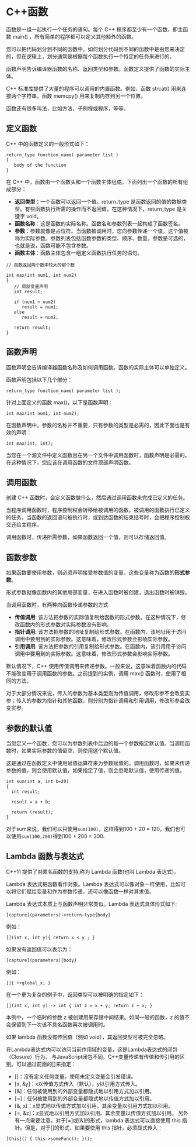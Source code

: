 # C++函数
函数是一组一起执行一个任务的语句。每个 C++ 程序都至少有一个函数，即主函数 main() ，所有简单的程序都可以定义其他额外的函数。

您可以把代码划分到不同的函数中。如何划分代码到不同的函数中是由您来决定的，但在逻辑上，划分通常是根据每个函数执行一个特定的任务来进行的。

函数声明告诉编译器函数的名称、返回类型和参数。函数定义提供了函数的实际主体。

C++ 标准库提供了大量的程序可以调用的内置函数。例如，函数 strcat() 用来连接两个字符串，函数 memcpy() 用来复制内存到另一个位置。

函数还有很多叫法，比如方法、子例程或程序，等等。

## 定义函数
C++ 中的函数定义的一般形式如下：
```
return_type function_name( parameter list )
{
   body of the function
}
```

在 C++ 中，函数由一个函数头和一个函数主体组成。下面列出一个函数的所有组成部分：

- **返回类型**：一个函数可以返回一个值。return_type 是函数返回的值的数据类型。有些函数执行所需的操作而不返回值，在这种情况下，return_type 是关键字 void。
- **函数名称**：这是函数的实际名称。函数名和参数列表一起构成了函数签名。
- **参数**：参数就像是占位符。当函数被调用时，您向参数传递一个值，这个值被称为实际参数。参数列表包括函数参数的类型、顺序、数量。参数是可选的，也就是说，函数可能不包含参数。
- **函数主体**：函数主体包含一组定义函数执行任务的语句。

```
// 函数返回两个数中较大的那个数
 
int max(int num1, int num2) 
{
   // 局部变量声明
   int result;
 
   if (num1 > num2)
      result = num1;
   else
      result = num2;
 
   return result; 
}
```

## 函数声明
函数声明会告诉编译器函数名称及如何调用函数。函数的实际主体可以单独定义。

函数声明包括以下几个部分：
```
return_type function_name( parameter list );
```
针对上面定义的函数 max()，以下是函数声明：
```
int max(int num1, int num2);
```
在函数声明中，参数的名称并不重要，只有参数的类型是必需的，因此下面也是有效的声明：
```
int max(int, int);
```
当您在一个源文件中定义函数且在另一个文件中调用函数时，函数声明是必需的。在这种情况下，您应该在调用函数的文件顶部声明函数。

## 调用函数
创建 C++ 函数时，会定义函数做什么，然后通过调用函数来完成已定义的任务。

当程序调用函数时，程序控制权会转移给被调用的函数。被调用的函数执行已定义的任务，当函数的返回语句被执行时，或到达函数的结束括号时，会把程序控制权交还给主程序。

调用函数时，传递所需参数，如果函数返回一个值，则可以存储返回值。

## 函数参数
如果函数要使用参数，则必须声明接受参数值的变量。这些变量称为函数的**形式参数**。

形式参数就像函数内的其他局部变量，在进入函数时被创建，退出函数时被销毁。

当调用函数时，有两种向函数传递参数的方式

- **传值调用**:	该方法把参数的实际值复制给函数的形式参数。在这种情况下，修改函数内的形式参数对实际参数没有影响。
- **指针调用**:	该方法把参数的地址复制给形式参数。在函数内，该地址用于访问调用中要用到的实际参数。这意味着，修改形式参数会影响实际参数。
- **引用调用**:	该方法把参数的引用复制给形式参数。在函数内，该引用用于访问调用中要用到的实际参数。这意味着，修改形式参数会影响实际参数。

默认情况下，C++ 使用传值调用来传递参数。一般来说，这意味着函数内的代码不能改变用于调用函数的参数。之前提到的实例，调用 max() 函数时，使用了相同的方法。

对于大部分情况来说，传入的参数为基本类型则为传值调用，修改形参不会改变实参；传入的参数为指针和其他函数，则分别为指针调用和引用调用，修改形参会改变实参。

## 参数的默认值
当您定义一个函数，您可以为参数列表中后边的每一个参数指定默认值。当调用函数时，如果实际参数的值留空，则使用这个默认值。

这是通过在函数定义中使用赋值运算符来为参数赋值的。调用函数时，如果未传递参数的值，则会使用默认值，如果指定了值，则会忽略默认值，使用传递的值。

```
int sum(int a, int b=20)
{
  int result;
 
  result = a + b;
  
  return (result);
}
```
对于sum来说，我们可以只使用```sum(100)```，这样得到100 + 20 = 120。我们也可以使用```sum(100,200)```得到100 + 200 = 300.

## Lambda 函数与表达式
C++11 提供了对匿名函数的支持,称为 Lambda 函数(也叫 Lambda 表达式)。

Lambda 表达式把函数看作对象。Lambda 表达式可以像对象一样使用，比如可以将它们赋给变量和作为参数传递，还可以像函数一样对其求值。

Lambda 表达式本质上与函数声明非常类似。Lambda 表达式具体形式如下:

```
[capture](parameters)->return-type{body}
```
例如：
```
[](int x, int y){ return x < y ; }
```
如果没有返回值可以表示为：
```
[capture](parameters){body}
```
例如：
```
[]{ ++global_x; } 
```
在一个更为复杂的例子中，返回类型可以被明确的指定如下：
```
[](int x, int y) -> int { int z = x + y; return z + x; }
```
本例中，一个临时的参数 z 被创建用来存储中间结果。如同一般的函数，z 的值不会保留到下一次该不具名函数再次被调用时。

如果 lambda 函数没有传回值（例如 void），其返回类型可被完全忽略。

在Lambda表达式内可以访问当前作用域的变量，这是Lambda表达式的闭包（Closure）行为。 与JavaScript闭包不同，C++变量传递有传值和传引用的区别。可以通过前面的[]来指定：

- \[\]：沒有定义任何变量。使用未定义变量会引发错误。
- \[x, &y\]：x以传值方式传入（默认），y以引用方式传入。
- \[&\]：任何被使用到的外部变量都隐式地以引用方式加以引用。
- \[=\]：任何被使用到的外部变量都隐式地以传值方式加以引用。
- \[&, x\]：x显式地以传值方式加以引用。其余变量以引用方式加以引用。
- \[=, &z\]：z显式地以引用方式加以引用。其余变量以传值方式加以引用。
另外有一点需要注意。对于\[=\]或\[&\]的形式，lambda 表达式可以直接使用 this 指针。但是，对于\[\]的形式，如果要使用 this 指针，必须显式传入：
```
[this]() { this->someFunc(); }();
```
